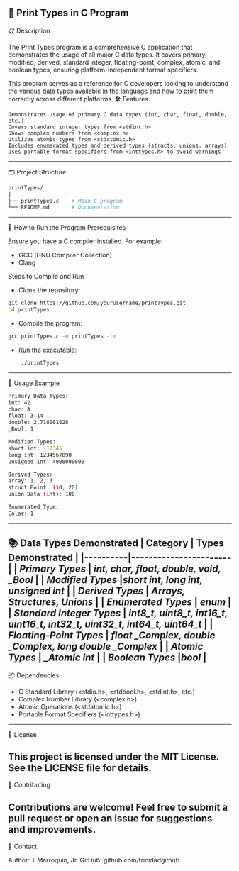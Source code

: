 📄 Print Types in C Program  
---
📋 Description

The Print Types program is a comprehensive C application that demonstrates the usage of all major C data types. It covers primary, modified, derived, standard integer, floating-point, complex, atomic, and boolean types, ensuring platform-independent format specifiers.

This program serves as a reference for C developers looking to understand the various data types available in the language and how to print them correctly across different platforms.
🛠️ Features

    Demonstrates usage of primary C data types (int, char, float, double, etc.)
    Covers standard integer types from <stdint.h>
    Shows complex numbers from <complex.h>
    Utilizes atomic types from <stdatomic.h>
    Includes enumerated types and derived types (structs, unions, arrays)
    Uses portable format specifiers from <inttypes.h> to avoid warnings
---
🗂️ Project Structure
```bash
printTypes/
│
├── printTypes.c    # Main C program
└── README.md       # Documentation
```
---
🚀 How to Run the Program
Prerequisites

Ensure you have a C compiler installed. For example:

- GCC (GNU Compiler Collection)
- Clang

Steps to Compile and Run

- Clone the repository:
```bash
git clone https://github.com/yourusername/printTypes.git
cd printTypes
```
- Compile the program:
```bash
gcc printTypes.c -o printTypes -lm
```
- Run the executable:
```bash
    ./printTypes
```
---
📖 Usage Example
```bash
Primary Data Types:
int: 42
char: A
float: 3.14
double: 2.718281828
_Bool: 1

Modified Types:
short int: -12345
long int: 1234567890
unsigned int: 4000000000

Derived Types:
array: 1, 2, 3
struct Point: (10, 20)
union Data (int): 100

Enumerated Type:
Color: 1
```
---
📚 Data Types Demonstrated
| Category |	Types Demonstrated |
|----------|-----------------------|
| *Primary Types* | *int, char, float, double, void, _Bool* |
| *Modified Types* |*short int, long int, unsigned int* |
| *Derived Types* |	*Arrays, Structures, Unions* |
| *Enumerated Types* | *enum* |
| *Standard Integer Types* | *int8_t, uint8_t, int16_t, uint16_t, int32_t, uint32_t, int64_t, uint64_t* |
| *Floating-Point Types* | *float _Complex, double _Complex, long double _Complex* |
| *Atomic Types* | *_Atomic int* |
| *Boolean Types* |*bool* |
---
📦 Dependencies

- C Standard Library (<stdio.h>, <stdbool.h>, <stdint.h>, etc.)
- Complex Number Library (<complex.h>)
- Atomic Operations (<stdatomic.h>)
- Portable Format Specifiers (<inttypes.h>)
---
📝 License

This project is licensed under the MIT License. See the LICENSE file for details.
---
🤝 Contributing

Contributions are welcome! Feel free to submit a pull request or open an issue for suggestions and improvements.
---
📧 Contact

Author: T Marroquin, Jr.
GitHub: github.com/trinidadgithub
